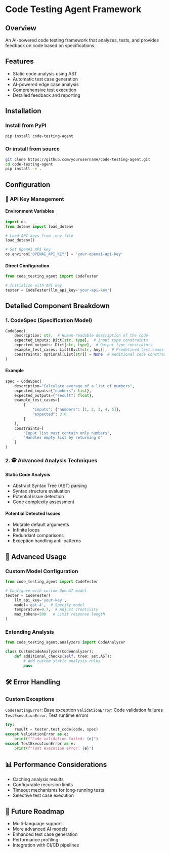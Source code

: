 # Code Testing Agent Framework

## Overview
An AI-powered code testing framework that analyzes, tests, and provides feedback on code based on specifications.

## Features
- Static code analysis using AST
- Automatic test case generation
- AI-powered edge case analysis
- Comprehensive test execution
- Detailed feedback and reporting

## Installation

### Install from PyPI
```bash
pip install code-testing-agent
```

### Or install from source
```bash
git clone https://github.com/yourusername/code-testing-agent.git
cd code-testing-agent
pip install -e .
```

## Configuration

### 🔑 API Key Management

#### Environment Variables
```python
import os
from dotenv import load_dotenv

# Load API keys from .env file
load_dotenv()

# Set OpenAI API key
os.environ['OPENAI_API_KEY'] = 'your-openai-api-key'
```

#### Direct Configuration
```python
from code_testing_agent import CodeTester

# Initialize with API key
tester = CodeTester(llm_api_key='your-api-key')
```

## Detailed Component Breakdown

### 1. CodeSpec (Specification Model)
```python
CodeSpec(
    description: str,  # Human-readable description of the code
    expected_inputs: Dict[str, type],  # Input type constraints
    expected_outputs: Dict[str, type],  # Output type constraints
    example_test_cases: List[Dict[str, Any]],  # Predefined test cases
    constraints: Optional[List[str]] = None  # Additional code constraints
)
```

#### Example
```python 
spec = CodeSpec(
    description="Calculate average of a list of numbers",
    expected_inputs={"numbers": list},
    expected_outputs={"result": float},
    example_test_cases=[
        {
            "inputs": {"numbers": [1, 2, 3, 4, 5]},
            "expected": 3.0
        }
    ],
    constraints=[
        "Input list must contain only numbers",
        "Handles empty list by returning 0"
    ]
)
```

### 2. 🕵️ Advanced Analysis Techniques

#### Static Code Analysis

- Abstract Syntax Tree (AST) parsing
- Syntax structure evaluation
- Potential issue detection
- Code complexity assessment

#### Potential Detected Issues

- Mutable default arguments
- Infinite loops
- Redundant comparisons
- Exception handling anti-patterns

## 🚀 Advanced Usage

### Custom Model Configuration
```python
from code_testing_agent import CodeTester
```

```python
# Configure with custom OpenAI model
tester = CodeTester(
    llm_api_key='your-key',
    model='gpt-4',  # Specify model
    temperature=0.7,  # Adjust creativity
    max_tokens=500   # Limit response length
)
```

### Extending Analysis
```python
from code_testing_agent.analyzers import CodeAnalyzer

class CustomCodeAnalyzer(CodeAnalyzer):
    def additional_checks(self, tree: ast.AST):
        # Add custom static analysis rules
        pass
```

## 🛠 Error Handling

### Custom Exceptions

```CodeTestingError```: Base exception
```ValidationError```: Code validation failures
```TestExecutionError```: Test runtime errors

```python
try:
    result = tester.test_code(code, spec)
except ValidationError as e:
    print(f"Code validation failed: {e}")
except TestExecutionError as e:
    print(f"Test execution error: {e}")
```

## 📊 Performance Considerations

- Caching analysis results
- Configurable recursion limits
- Timeout mechanisms for long-running tests
- Selective test case execution


## 🚦 Future Roadmap
- Multi-language support
- More advanced AI models
- Enhanced test case generation
- Performance profiling
- Integration with CI/CD pipelines